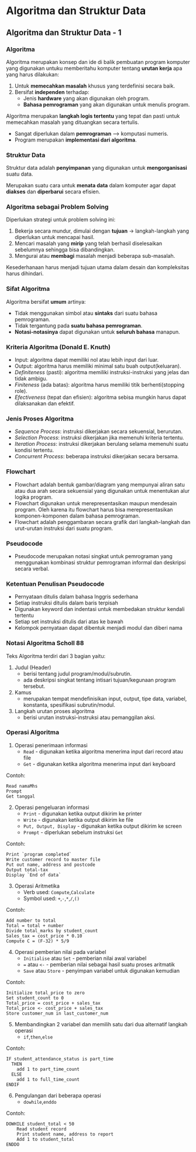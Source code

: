 # Algoritma dan Struktur Data

## Algoritma dan Struktur Data - 1
### Algoritma
Algoritma merupakan konsep dan ide di balik pembuatan program komputer yang digunakan untuku memberitahu komputer tentang **urutan kerja** apa yang harus dilakukan:

1. Untuk **memecahkan masalah** khusus yang terdefinisi secara baik.
2. Bersifat **independen** terhadap:
    - Jenis **hardware** yang akan digunakan oleh program.
    - **Bahasa pemrograman** yang akan digunakan untuk menulis program.

Algoritma merupakan **langkah logis tertentu** yang tepat dan pasti untuk memecahkan masalah yang dituangkan secara tertulis.

- Sangat diperlukan dalam **pemrograman** --> komputasi numeris.
- Program merupakan **implementasi dari algoritma**.

### Struktur Data
Struktur data adalah **penyimpanan** yang digunakan untuk **mengorganisasi** suatu data.

Merupakan suatu cara untuk **menata data** dalam komputer agar dapat **diakses** dan **diperbarui** secara efisien.

### Algoritma sebagai Problem Solving
Diperlukan strategi untuk problem solving ini:

1. Bekerja secara mundur, dimulai dengan **tujuan** -> langkah-langkah yang diperlukan untuk mencapai hasil.
2. Mencari masalah yang **mirip** yang telah berhasil diselesaikan sebelumnya sehingga bisa dibandingkan.
3. Mengurai atau **membagi** masalah menjadi beberapa sub-masalah.

Kesederhanaan harus menjadi tujuan utama dalam desain dan kompleksitas harus dihindari.

### Sifat Algoritma
Algoritma bersifat **umum** artinya:

- Tidak menggunakan simbol atau **sintaks** dari suatu bahasa pemrograman.
- Tidak tergantung pada **suatu bahasa pemrograman**.
- **Notasi-notasinya** dapat digunakan untuk **seluruh bahasa** manapun.

### Kriteria Algoritma (Donald E. Knuth)
- Input: algoritma dapat memiliki nol atau lebih input dari luar.
- Output: algoritma harus memiliki minimal satu buah output(keluaran).
- *Definiteness* (pasti): algoritma memiliki instruksi-instruksi yang jelas dan tidak ambigu.
- *Finiteness* (ada batas): algoritma harus memiliki titik berhenti(stopping role).
- *Efectiveness* (tepat dan efisien): algoritma sebisa mungkin harus dapat dilaksanakan dan efektif.

### Jenis Proses Algoritma
- *Sequence Process*: instruksi dikerjakan secara sekuensial, berurutan.
- *Selection Process*: instruksi dikerjakan jika memenuhi kriteria tertentu.
- *Iteration Process*: instruksi dikerjakan berulang selama memenuhi suatu kondisi tertentu.
- *Concurrent Process*: beberapa instruksi dikerjakan secara bersama.

### Flowchart
- Flowchart adalah bentuk gambar/diagram yang mempunyai aliran satu atau dua arah secara sekuensial yang digunakan untuk menentukan alur logika program.
- Flowchart digunakan untuk merepresentasikan maupun mendesain program. Oleh karena itu flowchart harus bisa merepresentasikan komponen-komponen dalam bahasa pemrograman.
- Flowchart adalah penggambaran secara grafik dari langkah-langkah dan urut-urutan instruksi dari suatu program. 

### Pseudocode
- Pseudocode merupakan notasi singkat untuk pemrograman yang menggunakan kombinasi struktur pemrograman informal dan deskripsi secara verbal.

### Ketentuan Penulisan Pseudocode
- Pernyataan ditulis dalam bahasa Inggris sederhana
- Setiap instruksi ditulis dalam baris terpisah
- Digunakan keyword dan indentasi untuk membedakan struktur kendali tertentu
- Setiap set instruksi ditulis dari atas ke bawah
- Kelompok pernyataan dapat dibentuk menjadi modul dan diberi nama

### Notasi Algoritma Scholl 88
Teks Algoritma terdiri dari 3 bagian yaitu:

1. Judul (Header)
    - berisi tentang judul program/modul/subrutin.
    - ada deskripsi singkat tentang intisari tujuan/kegunaan program tersebut.
2. Kamus
    - merupakan tempat mendefinisikan input, output, tipe data, variabel, konstanta, spesifikasi subrutin/modul.
3. Langkah urutan proses algoritma
    - berisi urutan instruksi-instruksi atau pemanggilan aksi.

### Operasi Algoritma
1. Operasi penerimaan informasi
    * `Read` - digunakan ketika algoritma menerima input dari record atau file
    * `Get` - digunakan ketika algoritma menerima input dari keyboard

Contoh:
```
Read namaMhs
Prompt
Get tanggal
```

2. Operasi pengeluaran informasi
    * `Print` - digunakan ketika output dikirim ke printer
    * `Write` - digunakan ketika output dikirim ke file
    * `Put, Output, Display` - digunakan ketika output dikirim ke screen
    * `Prompt` - diperlukan sebelum instruksi `Get`
  
Contoh:
```
Print `program completed`
Write customer record to master file
Put out name, address and postcode
Output total-tax
Display `End of data`
```

3. Operasi Aritmetika
    * Verb used: `Compute`,`Calculate`
    * Symbol used: `+`,`-`,`*`,`/`,`()`

Contoh:
```
Add number to total
Total = total + number
Divide total_marks by student_count
Sales_tax = cost_price * 0.10
Compute C = (F-32) * 5/9
```

4. Operasi pemberian nilai pada variabel
    * `Initialise` atau `Set` - pemberian nilai awal variabel
    * `=` atau `<-` - pemberian nilai sebagai hasil suatu proses aritmatik
    * `Save` atau `Store` - penyimpan variabel untuk digunakan kemudian

Contoh:
```
Initialize total_price to zero
Set student_count to 0
Total_price = cost_price + sales_tax
Total_price <- cost_price + sales_tax
Store customer_num in last_customer_num
```

5. Membandingkan 2 variabel dan memilih satu dari dua alternatif langkah operasi
    * `if`,`then`,`else`

Contoh:
```
IF student_attendance_status is part_time
  THEN
    add 1 to part_time_count
  ELSE
    add 1 to full_time_count
ENDIF
```

6. Pengulangan dari beberapa operasi
    * `dowhile`,`enddo`

Contoh:
```
DOWHILE student_total < 50
    Read student record
    Print student name, address to report
    Add 1 to student_total
ENDDO
```
